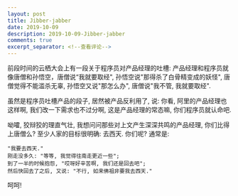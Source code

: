 ```yaml
---
layout: post
title: Jibber-jabber
date: 2019-10-09
description: 2019-10-09-Jibber-jabber
comments: true
excerpt_separator: <!--查看评论-->
---
```


前段时间的云栖大会上有一段关于程序员对产品经理的吐槽: 产品经理和程序员就像唐僧和孙悟空，唐僧说“我就要取经", 孙悟空说"那得杀了白骨精变成的妖怪", 唐僧觉得不能滥杀无辜, 孙悟空又说"那怎么办", 唐僧说"我不管, 我就要取经".

虽然是程序员吐槽产品的段子, 居然被产品反利用了, 说:  你看, 阿里的产品经理也这样啊, 我们改一下需求也不过分啊, 这是产品经理的常态嘛, 你们程序员就认命吧.

呦嚯, 狡辩狡的理直气壮, 我想问问那些对上文产生深深共鸣的产品经理, 你们比得上唐僧么? 至少人家的目标很明确: 去西天. 你们呢? 通常是:
```
"我要去西天."
刚走没多久: "等等, 我觉得往南走更近一些";
到了一半的时候抱怨, "哎呀好辛苦啊, 我们还是回去吧";
然后快回去了之后, 又说: "不行, 如来佛祖非要我去西天."
```
呵呵!